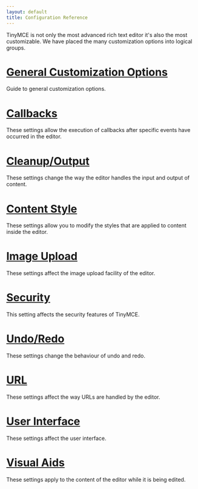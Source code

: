 ```yaml
---
layout: default
title: Configuration Reference
---
```


TinyMCE is not only the most advanced rich text editor it's also the most customizable. We have placed the many customization options into logical groups.


# [General Customization Options](general)
Guide to general customization options.

# [Callbacks](callbacks)
These settings allow the execution of callbacks after specific events have occurred in the editor.

# [Cleanup/Output](cleanup-output)
These settings change the way the editor handles the input and output of content.

# [Content Style](content-style)
These settings allow you to modify the styles that are applied to content inside the editor.

# [Image Upload](image-upload)
These settings affect the image upload facility of the editor.

# [Security](security)
This setting affects the security features of TinyMCE.

# [Undo/Redo](undo-redo)
These settings change the behaviour of undo and redo.

# [URL](url)
These settings affect the way URLs are handled by the editor.

# [User Interface](user-interface)
These settings affect the user interface.

# [Visual Aids](visual-aids)
These settings apply to the content of the editor while it is being edited.
